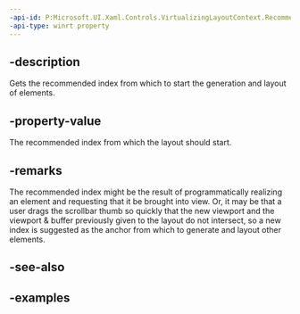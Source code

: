 ```yaml
---
-api-id: P:Microsoft.UI.Xaml.Controls.VirtualizingLayoutContext.RecommendedAnchorIndex
-api-type: winrt property
---
```


## -description

Gets the recommended index from which to start the generation and layout of elements.

## -property-value

The recommended index from which the layout should start.

## -remarks

The recommended index might be the result of programmatically realizing an element and requesting that it be brought into view. Or, it may be that a user drags the scrollbar thumb so quickly that the new viewport and the viewport & buffer previously given to the layout do not intersect, so a new index is suggested as the anchor from which to generate and layout other elements.

## -see-also

## -examples

